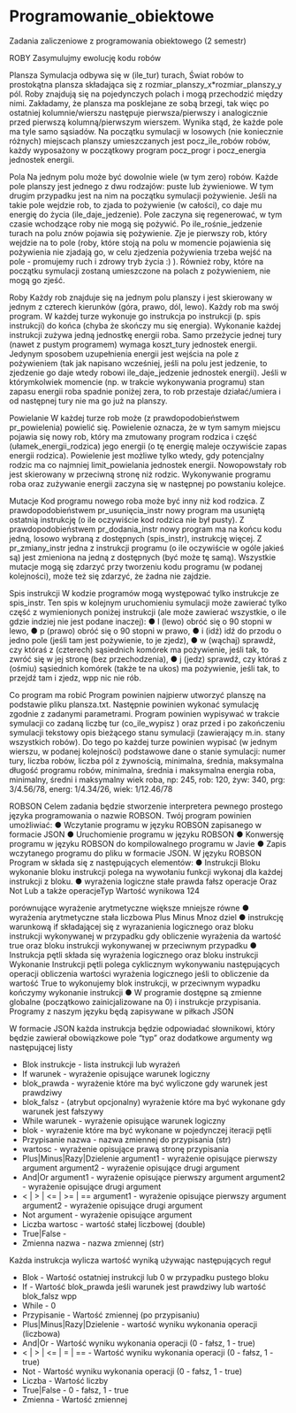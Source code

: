 # Programowanie_obiektowe
Zadania zaliczeniowe z programowania obiektowego (2 semestr)

ROBY
Zasymulujmy ewolucję kodu robów

Plansza
Symulacja odbywa się w (ile_tur) turach, Świat robów to prostokątna plansza składająca się z
rozmiar_planszy_x*rozmiar_planszy_y pól. Roby znajdują się na pojedynczych polach i mogą
przechodzić między nimi. Zakładamy, że plansza ma posklejane ze sobą brzegi, tak więc po ostatniej
kolumnie/wierszu następuje pierwsza/pierwszy i analogicznie przed pierwszą kolumną/pierwszym
wierszem. Wynika stąd, że każde pole ma tyle samo sąsiadów.
Na początku symulacji w losowych (nie koniecznie różnych) miejscach planszy umieszczanych jest
pocz_ile_robów robów, każdy wyposażony w początkowy program pocz_progr i pocz_energia
jednostek energii.

Pola
Na jednym polu może być dowolnie wiele (w tym zero) robów. Każde pole planszy jest jednego z dwu
rodzajów: puste lub żywieniowe. W tym drugim przypadku jest na nim na początku symulacji
pożywienie. Jeśli na takie pole wejdzie rob, to zjada to pożywienie (w całości), co daje mu energię do
życia (ile_daje_jedzenie). Pole zaczyna się regenerować, w tym czasie wchodzące roby nie mogą się
pożywić. Po ile_rośnie_jedzenie turach na polu znów pojawia się pożywienie. Zje je pierwszy rob,
który wejdzie na to pole (roby, które stoją na polu w momencie pojawienia się pożywienia nie zjadają
go, w celu zjedzenia pożywienia trzeba wejść na pole - promujemy ruch i zdrowy tryb życia :) ).
Również roby, które na początku symulacji zostaną umieszczone na polach z pożywieniem, nie mogą
go zjeść.

Roby
Każdy rob znajduje się na jednym polu planszy i jest skierowany w jednym z czterech kierunków
(góra, prawo, dól, lewo). Każdy rob ma swój program. W każdej turze wykonuje go instrukcja po
instrukcji (p. spis instrukcji) do końca (chyba że skończy mu się energia). Wykonanie każdej instrukcji
zużywa jedną jednostkę energii roba. Samo przeżycie jednej tury (nawet z pustym programem)
wymaga koszt_tury jednostek energii.
Jedynym sposobem uzupełnienia energii jest wejścia na pole z pożywieniem (tak jak napisano
wcześniej, jeśli na polu jest jedzenie, to zjedzenie go daje wtedy robowi ile_daje_jedzenie jednostek
energii). Jeśli w którymkolwiek momencie (np. w trakcie wykonywania programu) stan zapasu energii
roba spadnie poniżej zera, to rob przestaje działać/umiera i od następnej tury nie ma go już na
planszy.

Powielanie
W każdej turze rob może (z prawdopodobieństwem pr_powielenia) powielić się. Powielenie oznacza,
że w tym samym miejscu pojawia się nowy rob, który ma zmutowany program rodzica i część
(ułamek_energii_rodzica) jego energii (o tę energię maleje oczywiście zapas energii rodzica).
Powielenie jest możliwe tylko wtedy, gdy potencjalny rodzic ma co najmniej limit_powielania jednostek
energii. Nowopowstały rob jest skierowany w przeciwną stronę niż rodzic. Wykonywanie programu
roba oraz zużywanie energii zaczyna się w następnej po powstaniu kolejce.

Mutacje
Kod programu nowego roba może być inny niż kod rodzica. Z prawdopodobieństwem
pr_usunięcia_instr nowy program ma usuniętą ostatnią instrukcję (o ile oczywiście kod rodzica nie był
pusty). Z prawdopodobieństwem pr_dodania_instr nowy program ma na końcu kodu jedną, losowo
wybraną z dostępnych (spis_instr), instrukcję więcej. Z pr_zmiany_instr jedna z instrukcji programu (o
ile oczywiście w ogóle jakieś są) jest zmieniona na jedną z dostępnych (być może tę samą). Wszystkie
mutacje mogą się zdarzyć przy tworzeniu kodu programu (w podanej kolejności), może też się
zdarzyć, że żadna nie zajdzie.

Spis instrukcji
W kodzie programów mogą występować tylko instrukcje ze spis_instr. Ten spis w kolejnym
uruchomieniu symulacji może zawierać tylko część z wymienionych poniżej instrukcji (ale może
zawierać wszystkie, o ile gdzie indziej nie jest podane inaczej):
● l (lewo) obróć się o 90 stopni w lewo,
● p (prawo) obróć się o 90 stopni w prawo,
● i (idź) idź do przodu o jedno pole (jeśli tam jest pożywienie, to je zjedz),
● w (wąchaj) sprawdź, czy któraś z (czterech) sąsiednich komórek ma pożywienie, jeśli tak, to
zwróć się w jej stronę (bez przechodzenia),
● j (jedz) sprawdź, czy któraś z (ośmiu) sąsiednich komórek (także te na ukos) ma pożywienie,
jeśli tak, to przejdź tam i zjedz, wpp nic nie rób.

Co program ma robić
Program powinien najpierw utworzyć planszę na podstawie pliku plansza.txt.
Następnie powinien wykonać symulację zgodnie z zadanymi parametrami. Program powinien
wypisywać w trakcie symulacji co zadaną liczbę tur (co_ile_wypisz ) oraz przed i po zakończeniu
symulacji tekstowy opis bieżącego stanu symulacji (zawierający m.in. stany wszystkich robów).
Do tego po każdej turze powinien wypisać (w jednym wierszu, w podanej kolejności) podstawowe
dane o stanie symulacji: numer tury, liczba robów, liczba pól z żywnością, minimalna, średnia,
maksymalna długość programu robów, minimalna, średnia i maksymalna energia roba, minimalny,
średni i maksymalny wiek roba, np:
245, rob: 120, żyw: 340, prg: 3/4.56/78, energ: 1/4.34/26, wiek: 1/12.46/78


ROBSON
Celem zadania będzie stworzenie interpretera pewnego prostego języka programowania o
nazwie ROBSON.
Twój program powinien umożliwiać:
● Wczytanie programu w języku ROBSON zapisanego w formacie JSON
● Uruchomienie programu w języku ROBSON
● Konwersję programu w języku ROBSON do kompilowalnego programu w Javie
● Zapis wczytanego programu do pliku w formacie JSON.
W języku ROBSON Program w składa się z następujących elementów:
● Instrukcji Bloku wykonanie bloku instrukcji polega na wywołaniu funkcji wykonaj dla
każdej instrukcji z bloku.
● wyrażenia logiczne stałe prawda fałsz operacje Oraz Not Lub a także operacjeTyp Wartość wynikowa
124

porównujące wyrażenie arytmetyczne większe mniejsze równe
● wyrażenia arytmetyczne stała liczbowa Plus Minus Mnoz dziel
● instrukcję warunkową if składającej się z wyrazanienia logicznego oraz bloku
instrukcji wykonywanej w przypadku gdy obliczenie wyrażenia da wartość true oraz
bloku instrukcji wykonywanej w przeciwnym przypadku
● Instrukcja pętli składa się wyrażenia logicznego oraz bloku instrukcji
Wykonanie Instrukcji pętli polega cyklicznym wykonywaniu następujących operacji
obliczenia wartości wyrażenia logicznego jeśli to obliczenie da wartość True to
wykonujemy blok instrukcji, w przeciwnym wypadku kończymy wykonanie instrukcji
● W programie dostępne są zmienne globalne (początkowo zainicjalizowane na 0) i
instrukcje przypisania.
Programy z naszym języku będą zapisywane w piłkach JSON

W formacie JSON każda instrukcja będzie odpowiadać słownikowi, który będzie zawierał
obowiązkowe pole “typ” oraz dodatkowe argumenty wg następującej listy

- Blok instrukcje - lista instrukcji lub wyrażeń
- If warunek - wyrażenie opisujące warunek logiczny
- blok_prawda - wyrażenie które ma być wyliczone gdy warunek jest prawdziwy
- blok_falsz - (atrybut opcjonalny) wyrażenie które ma być wykonane gdy warunek jest fałszywy
- While warunek - wyrażenie opisujące warunek logiczny
- blok - wyrażenie które ma być wykonane w pojedynczej iteracji pętli
- Przypisanie nazwa - nazwa zmiennej do przypisania (str)
- wartosc - wyrażenie opisujące prawą stronę przypisania
- Plus|Minus|Razy|Dzielenie argument1 - wyrażenie opisujące pierwszy argument
                            argument2 - wyrażenie opisujące drugi argument
- And|Or argument1 - wyrażenie opisujące pierwszy argument
         argument2 - wyrażenie opisujące drugi argument
- < | > | <= | >= | == argument1 - wyrażenie opisujące pierwszy argument
                       argument2 - wyrażenie opisujące drugi argument
- Not argument - wyrażenie opisujące argument
- Liczba wartosc - wartość stałej liczbowej (double)
- True|False -
- Zmienna nazwa - nazwa zmiennej (str)

Każda instrukcja wylicza wartość wyniką używając następujących reguł

- Blok - Wartość ostatniej instrukcji lub 0 w przypadku pustego bloku
- If - Wartość blok_prawda jeśli warunek jest prawdziwy lub wartość blok_falsz wpp
- While - 0
- Przypisanie - Wartość zmiennej (po przypisaniu)
- Plus|Minus|Razy|Dzielenie - wartość wyniku wykonania operacji (liczbowa)
- And|Or - Wartość wyniku wykonania operacji (0 - fałsz, 1 - true)
- < | > | <= | = | == - Wartość wyniku wykonania operacji (0 - fałsz, 1 - true)
- Not - Wartość wyniku wykonania operacji (0 - fałsz, 1 - true)
- Liczba - Wartość liczby
- True|False - 0 - fałsz, 1 - true
- Zmienna - Wartość zmiennej
